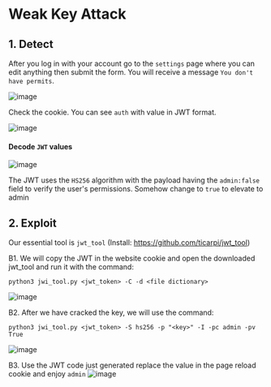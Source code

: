# Weak Key Attack

## 1. Detect

After you log in with your account go to the `settings` page where you can edit anything then submit the form. You will receive a message `You don't have permits`.

![image](https://user-images.githubusercontent.com/63194321/133216016-5ddb08c8-6180-436d-8161-541659293121.png)

Check the cookie. You can see `auth` with value in JWT format.

![image](https://user-images.githubusercontent.com/63194321/132486535-0431fdc5-4791-4b69-b16d-0e7a24f653ae.png)

#### Decode `JWT` values

![image](https://user-images.githubusercontent.com/63194321/132480432-00f13ddc-2e19-46b1-bfab-a7ec492fb86c.png)

The JWT uses the `HS256` algorithm with the payload having the `admin:false` field to verify the user's permissions. Somehow change to `true` to elevate to admin

## 2. Exploit

Our essential tool is `jwt_tool` (Install: https://github.com/ticarpi/jwt_tool)

B1. We will copy the JWT in the website cookie and open the downloaded jwt_tool and run it with the command:

`python3 jwi_tool.py <jwt_token> -C -d <file dictionary>`

![image](https://user-images.githubusercontent.com/63194321/132486811-509e0483-05ed-4227-a129-549117911fa6.png)

B2. After we have cracked the key, we will use the command:

`python3 jwi_tool.py <jwt_token> -S hs256 -p "<key>" -I -pc admin -pv True`

![image](https://user-images.githubusercontent.com/63194321/132487588-31efc701-693a-4a9a-bedf-6a1cb2e4b6a0.png)

B3. Use the JWT code just generated replace the value in the page reload cookie and enjoy `admin`
![image](https://user-images.githubusercontent.com/63194321/132487954-bf7bce63-5c9b-4224-8c26-d8d37c0688bb.png)


